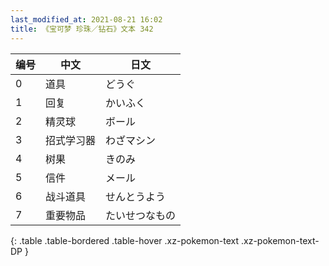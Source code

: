 ```yaml
---
last_modified_at: 2021-08-21 16:02
title: 《宝可梦 珍珠／钻石》文本 342
---
```

| 编号 | 中文 | 日文 |
| ---- | ---- | ---- |
| 0 | 道具 | どうぐ |
| 1 | 回复 | かいふく |
| 2 | 精灵球 | ボール |
| 3 | 招式学习器 | わざマシン |
| 4 | 树果 | きのみ |
| 5 | 信件 | メール |
| 6 | 战斗道具 | せんとうよう |
| 7 | 重要物品 | たいせつなもの |
{: .table .table-bordered .table-hover .xz-pokemon-text .xz-pokemon-text-DP }